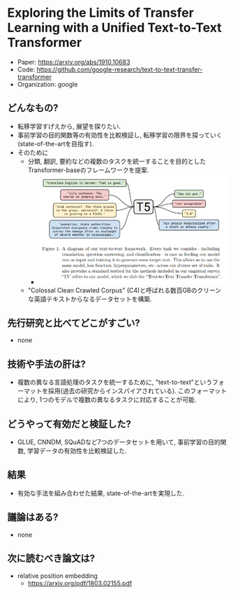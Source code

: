 # Exploring the Limits of Transfer Learning with a Unified Text-to-Text Transformer
- Paper: https://arxiv.org/abs/1910.10683
- Code: https://github.com/google-research/text-to-text-transfer-transformer
- Organization: google

## どんなもの?
- 転移学習すげえから, 展望を探りたい.
- 事前学習の目的関数等の有効性を比較検証し, 転移学習の限界を探っていく(state-of-the-artを目指す).
- そのために
  - 分類, 翻訳, 要約などの複数のタスクを統一することを目的としたTransformer-baseのフレームワークを提案.
    - ![](image/figure1.png)
  - "Colossal Clean Crawled Corpus" (C4)と呼ばれる数百GBのクリーンな英語テキストからなるデータセットを構築.

## 先行研究と比べてどこがすごい?
- none

## 技術や手法の肝は?
  - 複数の異なる言語処理のタスクを統一するために, "text-to-text"というフォーマットを採用(過去の研究からインスパイアされている). このフォーマットにより, 1つのモデルで複数の異なるタスクに対応することが可能.

## どうやって有効だと検証した?
- GLUE, CNNDM, SQuADなど7つのデータセットを用いて, 事前学習の目的関数, 学習データの有効性を比較検証した.

## 結果
- 有効な手法を組み合わせた結果, state-of-the-artを実現した.

## 議論はある?
- none

## 次に読むべき論文は?
- relative position embedding
  - https://arxiv.org/pdf/1803.02155.pdf
